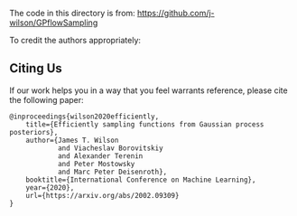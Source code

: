 The code in this directory is from: https://github.com/j-wilson/GPflowSampling

To credit the authors appropriately:

## Citing Us
If our work helps you in a way that you feel warrants reference, please cite the following paper:
```
@inproceedings{wilson2020efficiently,
    title={Efficiently sampling functions from Gaussian process posteriors},
    author={James T. Wilson
            and Viacheslav Borovitskiy
            and Alexander Terenin
            and Peter Mostowsky
            and Marc Peter Deisenroth},
    booktitle={International Conference on Machine Learning},
    year={2020},
    url={https://arxiv.org/abs/2002.09309}
}
```
